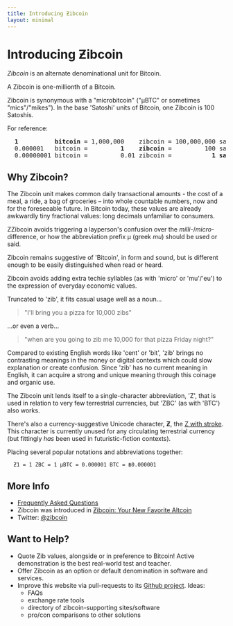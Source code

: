 ```yaml
---
title: Introducing Ƶibcoin
layout: minimal
---
```


# Introducing Ƶibcoin

*Zibcoin* is an alternate denominational unit for Bitcoin.

A Zibcoin is one-millionth of a Bitcoin. 

Zibcoin is synonymous with a "microbitcoin" ("µBTC" or sometimes "mics"/"mikes"). In the base 'Satoshi' units of Bitcoin, one Zibcoin is 100 Satoshis.

For reference:

<pre>
<b>  1          bitcoin</b> = 1,000,000    zibcoin = 100,000,000 satoshi
  0.000001   bitcoin =         <b>1    zibcoin</b> =         100 satoshi           
  0.00000001 bitcoin =         0.01 zibcoin =           <b>1 satoshi</b>
</pre>

## Why Zibcoin?

The Zibcoin unit makes common daily transactional amounts - the cost of a meal, a ride, a bag of groceries – into whole countable numbers, now and for the foreseeable future. In Bitcoin today, these values are already awkwardly tiny fractional values: long decimals unfamiliar to consumers. 

ZZibcoin avoids triggering a layperson's confusion over the *milli-*/*micro-* difference, or how the abbreviation prefix µ (greek *mu*) should be used or said.

Zibcoin remains suggestive of 'Bitcoin', in form and sound, but is different enough to be easily distinguished when read or heard. 

Zibcoin avoids adding extra techie syllables (as with 'micro' or 'mu'/'eu') to the expression of everyday economic values. 

Truncated to 'zib', it fits casual usage well as a noun…

> "I'll bring you a pizza for 10,000 zibs" 

…or even a verb…

> "when are you going to zib me 10,000 for that pizza Friday night?"

Compared to existing English words like 'cent' or 'bit', 'zib' brings no contrasting meanings in the money or digital contexts which could slow explanation or create confusion. Since 'zib' has no current meaning in English, it can acquire a strong and unique meaning through this coinage and organic use. 

The Zibcoin unit lends itself to a single-character abbreviation, 'Z', that is used in relation to very few terrestrial currencies, but 'ZBC' (as with 'BTC') also works.

There's also a currency-suggestive Unicode character, **Ƶ**, the [Z with stroke](https://en.wikipedia.org/wiki/Z_with_stroke). This character is currently unused for any circulating terrestrial currency (but fittingly *has* been used in futuristic-fiction contexts). 

Placing several popular notations and abbreviations together: 

      Ƶ1 = 1 ZBC = 1 µBTC = 0.000001 BTC = ฿0.000001

## More Info

* [Frequently Asked Questions](/faq)
* Zibcoin was introduced in [Ƶibcoin: Your New Favorite Altcoin](http://medium.com/TK)
* Twitter: [@zibcoin](https://twitter.com/zibcoin)

## Want to Help? 

* Quote Zib values, alongside or in preference to Bitcoin! Active demonstration is the best real-world test and teacher. 
* Offer Zibcoin as an option or default denomination in software and services.
* Improve this website via pull-requests to its [Github project](https://github.com/gojomo/zibcoin). Ideas:
    * FAQs
    * exchange rate tools
    * directory of zibcoin-supporting sites/software
    * pro/con comparisons to other solutions


